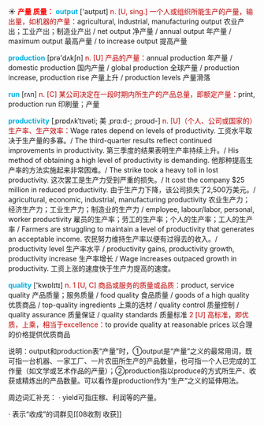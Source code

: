 ☀ <font color="red">**产量 质量：**</font>
<font color="sky blue">**output**</font> ['aʊtpʊt] 
<font color="#c00000">n. [U, sing.] 一个人或组织所能生产的产量，输出量，如机器的产量：</font>agricultural, industrial, manufacturing output 农业产出；工业产出；制造业产出 / net output 净产量 / annual output 年产量 / maximum output 最高产量 / to increase output 提高产量

<font color="sky blue">**production**</font> [prə'dʌkʃn] 
<font color="#c00000">n. [U] 产品的产量：</font>annual production 年产量 / domestic production 国内产量 / global production 全球产量 / production increase, production rise 产量上升 / production levels 产量滑落

<font color="sky blue">**run**</font> [rʌn] 
<font color="#c00000">n. [C] 某公司决定在一段时期内所生产的产品总量，即额定产量：</font>print, production run 印刷量；产量 
           
<font color="sky blue">**productivity**</font> [ˌprɒdʌkˈtɪvəti; 美 ˌprɑ:d-; ˌproʊd-]
<font color="#c00000">n. [U]（个人、公司或国家的）生产率、生产效率：</font>Wage rates depend on levels of productivity. 工资水平取决于生产量的多寡。/ The third-quarter results reflect continued improvements in productivity. 第三季度的结果表明生产率持续上升。/ His method of obtaining a high level of productivity is demanding. 他那种提高生产率的方法实施起来非常困难。/ The strike took a heavy toll in lost productivity. 这次罢工是生产力受到严重的损失。/ It cost the company $25 million in reduced productivity. 由于生产力下降，该公司损失了2,500万美元。/ agricultural, economic, industrial, manufacturing productivity 农业生产力；经济生产力；工业生产力；制造业的生产力 / employee, labour/labor, personal, worker productivity 雇员的生产率；劳工的生产率；个人的生产率；工人的生产率 / Farmers are struggling to maintain a level of productivity that generates an acceptable income. 农民努力维持生产率以便有过得去的收入。/ productivity level 生产率水平 / productivity gains, productivity growth, productivity increase 生产率增长 / Wage increases outpaced growth in productivity. 工资上涨的速度快于生产力提高的速度。

<font color="sky blue">**quality**</font> ['kwɒlɪtɪ] 
<font color="#c00000">n. 1 [U, C] 商品或服务的质量或品质：</font>product, service quality 产品质量；服务质量 / food quality 食品质量 / goods of a high quality 优质商品 / top-quality ingredients 上乘的选材 / quality control 质量控制 / quality assurance 质量保证 / quality standards 质量标准 <font color="#c00000">2 [U] 高标准，即优质，上乘，相当于excellence：</font>to provide quality at reasonable prices 以合理的价格提供优质商品
	           
说明：output和production表“产量”时，①output是“产量”之义的最常用词，既可指一台机器、一家工厂、一片农田所生产的产品数量，也可指一个人已完成的工作量（如文学或艺术作品的产量）；②production指以produce的方式所生产、收获或精炼出的产品数量。可以看作是production作为“生产”之义的延伸用法。

周边词汇补充：
· yield可指庄稼、利润等的产量。

· 表示“收成”的词群见[[08收割 收获]]
